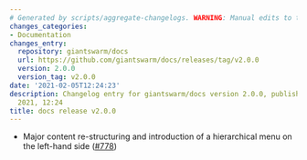 ```yaml
---
# Generated by scripts/aggregate-changelogs. WARNING: Manual edits to this files will be overwritten.
changes_categories:
- Documentation
changes_entry:
  repository: giantswarm/docs
  url: https://github.com/giantswarm/docs/releases/tag/v2.0.0
  version: 2.0.0
  version_tag: v2.0.0
date: '2021-02-05T12:24:23'
description: Changelog entry for giantswarm/docs version 2.0.0, published on 05 February
  2021, 12:24
title: docs release v2.0.0
---
```


- Major content re-structuring and introduction of a hierarchical menu on the left-hand side ([#778](https://github.com/giantswarm/docs/pull/778))
